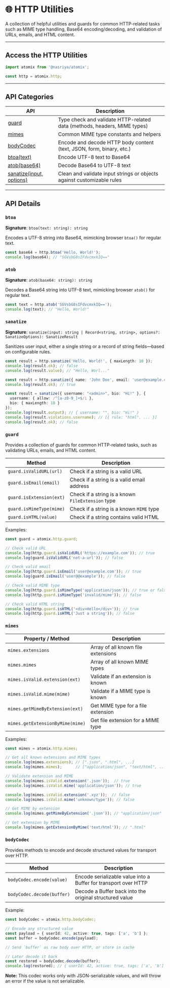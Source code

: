 # 🌐 HTTP Utilities
A collection of helpful utilities and guards for common HTTP-related tasks such as MIME type handling, Base64 encoding/decoding, and validation of URLs, emails, and HTML content.

---

## Access the HTTP Utilities

```ts
import atomix from '@nasriya/atomix';

const http = atomix.http;
```
---

## API Categories

| API                                   | Description                                                              |
| ------------------------------------- | ------------------------------------------------------------------------ |
| [guard](#guard)                       | Type check and validate HTTP-related data (methods, headers, MIME types) |
| [mimes](#mimes)                       | Common MIME type constants and helpers                                   |
| [bodyCodec](#bodycodec)               | Encode and decode HTTP body content (text, JSON, form, binary, etc.)     |
| [btoa(text)](#btoa)                   | Encode UTF-8 text to Base64                                              |
| [atob(base64)](#atob)                 | Decode Base64 to UTF-8 text                                              |
| [sanatize(input, options)](#sanatize) | Clean and validate input strings or objects against customizable rules   |

---
## API Details

### `btoa`
**Signature**: `btoa(text: string): string`

Encodes a UTF-8 string into Base64, mimicking browser `btoa()` for regular text.

```ts
const base64 = http.btoa('Hello, World!');
console.log(base64); // "SGVsbG8sIFdvcmxkIQ=="
```

### `atob`
**Signature**: `atob(base64: string): string`

Decodes a Base64 string into UTF-8 text, mimicking browser `atob()` for regular text.

```ts
const text = http.atob('SGVsbG8sIFdvcmxkIQ==');
console.log(text); // "Hello, World!"
```

### `sanatize`
**Signature**: `sanatize(input: string | Record<string, string>, options?: SanatizeOptions): SanatizeResult`

Sanitizes user input, either a single string or a record of string fields—based on configurable rules.

```ts
const result = http.sanatize('Hello, World!', { maxLength: 10 });
console.log(result.ok); // false
console.log(result.value); // "Hello, Worl..."

const result = http.sanatize({ name: 'John Doe', email: 'user@example.com' });
console.log(result.ok); // true

const result = sanatize({ username: "<admin>", bio: "Hi!" }, {
  username: { allow: /^[a-z0-9_]+$/i },
  bio: { maxLength: 10 }
});
console.log(result.output); // { username: "", bio: "Hi!" }
console.log(result.violations.username); // [{ rule: "html", ... }]
console.log(result.ok); // false
```

### `guard`

Provides a collection of guards for common HTTP-related tasks, such as validating URLs, emails, and HTML content.

| Method                   | Description                                       |
| ------------------------ | ------------------------------------------------- |
| `guard.isValidURL(url)`  | Check if a string is a valid URL                  |
| `guard.isEmail(email)`   | Check if a string is a valid email address        |
| `guard.isExtension(ext)` | Check if a string is a known `FileExtension` type |
| `guard.isMimeType(mime)` | Check if a string is a known `MIME` type          |
| `guard.isHTML(value)`    | Check if a string contains valid HTML             |

Examples:
```ts
const guard = atomix.http.guard;

// Check valid URL
console.log(http.guard.isValidURL('https://example.com')); // true
console.log(guard.isValidURL('not-a-url')); // false

// Check valid email
console.log(http.guard.isEmail('user@example.com')); // true
console.log(guard.isEmail('user@@example')); // false

// Check valid MIME type
console.log(http.guard.isMimeType('application/json')); // true or false depending on your list
console.log(http.guard.isMimeType('invalid/mime')); // false

// Check valid HTML string
console.log(http.guard.isHTML('<div>Hello</div>')); // true
console.log(http.guard.isHTML('Just a string')); // false
```

### `mimes`

| Property / Method                | Description                        |
| -------------------------------- | ---------------------------------- |
| `mimes.extensions`               | Array of all known file extensions |
| `mimes.mimes`                    | Array of all known MIME types      |
| `mimes.isValid.extension(ext)`   | Validate if an extension is known  |
| `mimes.isValid.mime(mime)`       | Validate if a MIME type is known   |
| `mimes.getMimeByExtension(ext)`  | Get MIME type for a file extension |
| `mimes.getExtensionByMime(mime)` | Get file extension for a MIME type |

Examples:

```ts
const mimes = atomix.http.mimes;

// Get all known extensions and MIME types
console.log(mimes.extensions); // [".json", ".html", ...]
console.log(mimes.mimes);      // ["application/json", "text/html", ...]

// Validate extension and MIME
console.log(mimes.isValid.extension('.json'));  // true
console.log(mimes.isValid.mime('application/json')); // true

console.log(mimes.isValid.extension('.xyz'));  // false
console.log(mimes.isValid.mime('unknown/type')); // false

// Get MIME by extension
console.log(mimes.getMimeByExtension('.json')); // "application/json"

// Get extension by MIME
console.log(mimes.getExtensionByMime('text/html')); // ".html"
```

### `bodyCodec`
Provides methods to encode and decode structured values for transport over HTTP.

| Method                     | Description                                                     |
| -------------------------- | --------------------------------------------------------------- |
| `bodyCodec.encode(value)`  | Encode serializable value into a Buffer for transport over HTTP |
| `bodyCodec.decode(buffer)` | Decode a Buffer back into the original structured value         |

Example:
```ts
const bodyCodec = atomix.http.bodyCodec;

// Encode any structured value
const payload = { userId: 42, active: true, tags: ['a', 'b'] };
const buffer = bodyCodec.encode(payload);

// Send `buffer` as raw body over HTTP, or store in cache

// Later decode it back
const restored = bodyCodec.decode(buffer);
console.log(restored); // { userId: 42, active: true, tags: ['a', 'b'] }
```

**Note:** This codec works only with JSON-serializable values, and will throw an error if the value is not serializable.